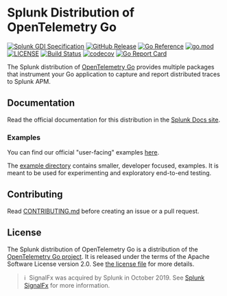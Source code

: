# Splunk Distribution of OpenTelemetry Go

[![Splunk GDI Specification](https://img.shields.io/badge/GDI-1.3.0-blueviolet)](https://github.com/signalfx/gdi-specification/releases/tag/v1.3.0)
[![GitHub Release](https://img.shields.io/github/v/release/signalfx/splunk-otel-go?include_prereleases)](https://github.com/signalfx/splunk-otel-go/releases)
[![Go Reference](https://pkg.go.dev/badge/github.com/signalfx/splunk-otel-go.svg)](https://pkg.go.dev/github.com/signalfx/splunk-otel-go)
[![go.mod](https://img.shields.io/github/go-mod/go-version/signalfx/splunk-otel-go)](go.mod)
[![LICENSE](https://img.shields.io/github/license/signalfx/splunk-otel-go)](LICENSE)
[![Build Status](https://img.shields.io/github/workflow/status/signalfx/splunk-otel-go/ci)](https://github.com/signalfx/splunk-otel-go/actions?query=branch%3Amain)
[![codecov](https://codecov.io/gh/signalfx/splunk-otel-go/branch/main/graph/badge.svg)](https://codecov.io/gh/signalfx/splunk-otel-go)
[![Go Report Card](https://goreportcard.com/badge/github.com/signalfx/splunk-otel-go)](https://goreportcard.com/report/github.com/signalfx/splunk-otel-go)

The Splunk distribution of [OpenTelemetry
Go](https://github.com/open-telemetry/opentelemetry-go) provides
multiple packages that instrument your Go
application to capture and report distributed traces to Splunk APM.

## Documentation

Read the official documentation for this distribution in the
[Splunk Docs site](https://docs.splunk.com/Observability/gdi/get-data-in/application/go/get-started.html).

### Examples

You can find our official "user-facing" examples
[here](https://github.com/signalfx/tracing-examples/tree/main/opentelemetry-tracing/opentelemetry-go).

The [example directory](./example) contains smaller, developer focused, examples.
It is meant to be used for experimenting and exploratory end-to-end testing.

## Contributing

Read [CONTRIBUTING.md](CONTRIBUTING.md)
before creating an issue or a pull request.

## License

The Splunk distribution of OpenTelemetry Go is a
distribution of the [OpenTelemetry Go
project](https://github.com/open-telemetry/opentelemetry-go). It is
released under the terms of the Apache Software License version 2.0. See [the
license file](./LICENSE) for more details.

>ℹ️&nbsp;&nbsp;SignalFx was acquired by Splunk in October 2019. See [Splunk
SignalFx](https://www.splunk.com/en_us/investor-relations/acquisitions/signalfx.html)
for more information.

